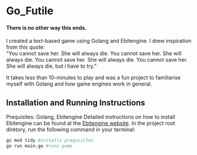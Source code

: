 # Go_Futile
#### There is no other way this ends.
I created a text-based game using Golang and Ebitengine. I drew inspiration from this quote:<br>
"You cannot save her. She will always die. You cannot save her. She will always die. You cannot save her. 
She will always die. You cannot save her. She will always die, but i have to try."

It takes less than 10-minutes to play and was a fun project to familiarise myself with Golang and how game engines work in general.


## Installation and Running Instructions
Prequisites: Golang, Ebitengine
Detailed instructions on how to install Ebitengine can be found at the [Ebitengine website](https://ebitengine.org/en/documents/install.html).
In the project root diretory, run the following command in your terminal:

```bash
go mod tidy #installs prequisites
go run main.go #runs game
